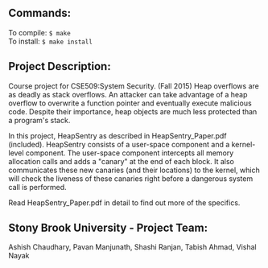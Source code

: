 ## Commands:
To compile: `$ make` <br/>
To install: `$ make install`

## Project Description:
Course project for CSE509:System Security. (Fall 2015)
Heap overflows are as deadly as stack overflows. An attacker can take advantage
of a heap overflow to overwrite a function pointer and eventually execute
malicious code. Despite their importance, heap objects are much less protected
than a program's stack.

In this project, HeapSentry as described in HeapSentry_Paper.pdf (included).
HeapSentry consists of a user-space component and a kernel-level component.
The user-space component intercepts all memory allocation calls and adds a
"canary" at the end of each block. It also communicates these new canaries
(and their locations) to the kernel, which will check the liveness of these
canaries right before a dangerous system call is performed.

Read HeapSentry_Paper.pdf in detail to find out more of the specifics.

## Stony Brook University - Project Team:

Ashish Chaudhary, Pavan Manjunath, Shashi Ranjan, Tabish Ahmad, Vishal Nayak
